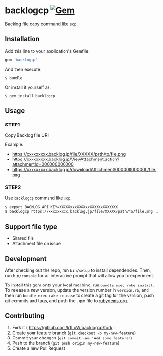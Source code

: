# backlogcp [![Gem](https://img.shields.io/gem/v/backlogcp.svg)](https://rubygems.org/gems/backlogcp)

Backlog file copy command like `scp`.

## Installation

Add this line to your application's Gemfile:

```ruby
gem 'backlogcp'
```

And then execute:

    $ bundle

Or install it yourself as:

    $ gem install backlogcp

## Usage

### STEP1

Copy Backlog file URI.

Example:

- https://xxxxxxxxx.backlog.jp/file/XXXXX/path/to/file.png
- https://xxxxxxxxx.backlog.jp/ViewAttachment.action?attachmentId=000000000000
- https://xxxxxxxxx.backlog.jp/downloadAttachment/000000000000/file.png

### STEP2

Use `backlogcp` command like `scp`.

```sh
$ export BACKLOG_API_KEY=XXXXXxxxXXXXxxXXXXXxXXXXXXX
$ backlogcp https://xxxxxxxxx.backlog.jp/file/XXXXX/path/to/file.png ./
```

## Support file type

- Shared file
- Attachment file on issue

## Development

After checking out the repo, run `bin/setup` to install dependencies. Then, run `bin/console` for an interactive prompt that will allow you to experiment.

To install this gem onto your local machine, run `bundle exec rake install`. To release a new version, update the version number in `version.rb`, and then run `bundle exec rake release` to create a git tag for the version, push git commits and tags, and push the `.gem` file to [rubygems.org](https://rubygems.org).

## Contributing

1. Fork it ( https://github.com/k1LoW/backlogcp/fork )
2. Create your feature branch (`git checkout -b my-new-feature`)
3. Commit your changes (`git commit -am 'Add some feature'`)
4. Push to the branch (`git push origin my-new-feature`)
5. Create a new Pull Request
